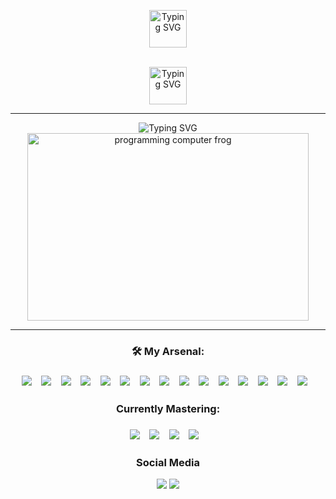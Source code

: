 
<div align="center">
   <p>
      <img src="https://readme-typing-svg.demolab.com?font=Fira+Code&duration=.1&pause=1000&color=F70000FF&center=true&multiline=true&width=435&lines=Hey+there,+i'm+Allen+Valdez" alt="Typing SVG" height="60" />
   </p>
   <br/>
      <img src="https://readme-typing-svg.demolab.com?font=Fira+Code&duration=4500&pause=1000&color=F70000FF&center=true&width=420&lines=Full+stack+software+engineer.;Experienced+developer.;Problem+solver.;Innovator.;Always+learning." alt="Typing SVG" height="60"/>
</div>

<hr/>
<div align="center">
   <img src="https://readme-typing-svg.demolab.com?font=Fira+Code&pause=1000&color=F70000&center=true&vCenter=true&repeat=false&width=435&lines=Live+footage+of+me+programming..." alt="Typing SVG" />
   <br/>
    <img src="https://user-images.githubusercontent.com/68507863/200747936-9eb9aed0-73c9-4fa8-8d8d-1fea80d2de5b.gif" alt="programming computer frog" width="450" height="300"/>
</div>
<hr/>
<div align="center">
<h3>🛠️ My Arsenal:<h3/>
   <img src="https://img.shields.io/badge/react%20-%2320232a.svg?&style=for-the-badge&logo=react&logoColor=%2361DAFB"/>&nbsp&nbsp&nbsp
   <img src="https://img.shields.io/badge/javascript%20-%23323330.svg?&style=for-the-badge&logo=javascript&logoColor=%23F7DF1E"/>&nbsp&nbsp&nbsp
   <img src="https://img.shields.io/badge/c%23%20-%23239120.svg?&style=for-the-badge&logo=c-sharp&logoColor=white"/>&nbsp&nbsp&nbsp
   <img src="https://img.shields.io/badge/html5%20-%23E34F26.svg?&style=for-the-badge&logo=html5&logoColor=white"/>&nbsp&nbsp&nbsp
   <img src="https://img.shields.io/badge/css3%20-%231572B6.svg?&style=for-the-badge&logo=css3&logoColor=white"/>&nbsp&nbsp&nbsp
   <img src="https://img.shields.io/badge/express.js%20-%23404d59.svg?&style=for-the-badge"/>&nbsp&nbsp&nbsp
   <img src="https://img.shields.io/badge/bootstrap%20-%23563D7C.svg?&style=for-the-badge&logo=bootstrap&logoColor=white"/>&nbsp&nbsp&nbsp
   <img src="https://img.shields.io/badge/redux%20-%23593d88.svg?&style=for-the-badge&logo=redux&logoColor=white"/>&nbsp&nbsp&nbsp
   <img src="https://img.shields.io/badge/jquery%20-%230769AD.svg?&style=for-the-badge&logo=jquery&logoColor=white"/>&nbsp&nbsp&nbsp
   <img src="https://img.shields.io/badge/SASS%20-hotpink.svg?&style=for-the-badge&logo=SASS&logoColor=white"/>&nbsp&nbsp&nbsp
  	<img src="https://img.shields.io/badge/git%20-%23F05033.svg?&style=for-the-badge&logo=git&logoColor=white"/>&nbsp&nbsp&nbsp
   <img src="https://img.shields.io/badge/github%20-%23121011.svg?&style=for-the-badge&logo=github&logoColor=white"/>&nbsp&nbsp&nbsp
   <img src="https://img.shields.io/badge/firebase%20-%23039BE5.svg?&style=for-the-badge&logo=firebase"/>&nbsp&nbsp&nbsp
   <img src="https://img.shields.io/badge/mysql-%2300f.svg?&style=for-the-badge&logo=mysql&logoColor=white"/>&nbsp&nbsp&nbsp
   <img src ="https://img.shields.io/badge/sqlite-%2307405e.svg?&style=for-the-badge&logo=sqlite&logoColor=white"/>&nbsp&nbsp&nbsp
   
   <h3>Currently Mastering: <h3/>
      <img src="https://img.shields.io/badge/c++%20-%2300599C.svg?&style=for-the-badge&logo=c%2B%2B&ogoColor=white"/>&nbsp&nbsp&nbsp
      <img src="https://img.shields.io/badge/java-%23ED8B00.svg?&style=for-the-badge&logo=java&logoColor=white"/>&nbsp&nbsp&nbsp
      <img src="https://img.shields.io/badge/AWS%20-%23FF9900.svg?&style=for-the-badge&logo=amazon-aws&logoColor=white"/>&nbsp&nbsp&nbsp
      <img src="https://img.shields.io/badge/azure%20-%230072C6.svg?&style=for-the-badge&logo=azure-devops&logoColor=white"/>&nbsp&nbsp&nbsp
</div>
<div>
   

<div align="center" height="50">
 <h3>Social Media</h3>
<!--    <a href="https://www.linkedin.com/in/allen-valdez-b770291b4/"><img src="https://user-images.githubusercontent.com/68507863/200756509-d8f7c7f6-1f10-4bc0-9419-d070e7b946d7.png" alt="red linkedin logo" width="30" height="30"/></a> -->
   	<a href="https://www.linkedin.com/in/allen-valdez/"><img src="https://img.shields.io/badge/linkedin%20-%230077B5.svg?&style=for-the-badge&logo=linkedin&logoColor=white"/><a/>
         <a href="https://twitter.com/AValdez98"><img src="https://img.shields.io/badge/@AValdez98%20-%231DA1F2.svg?&style=for-the-badge&logo=Twitter&logoColor=white"/><a/>
<div>
    
</div>
<!---
Allen-Valdez/Allen-Valdez is a ✨ special ✨ repository because its `README.md` (this file) appears on your GitHub profile.
You can click the Preview link to take a look at your changes.
--->
